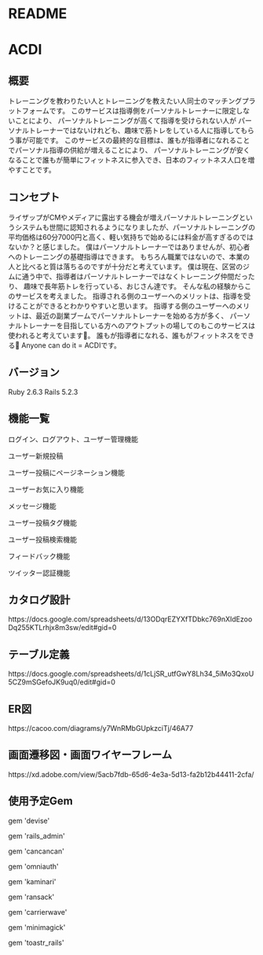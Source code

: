 <h1>README</h1>


<h1>ACDI</h1>


<h2>概要</h2>
トレーニングを教わりたい人とトレーニングを教えたい人同士のマッチングプラットフォームです。
このサービスは指導側をパーソナルトレーナーに限定しないことにより、
パーソナルトレーニングが高くて指導を受けられない人が
パーソナルトレーナーではないけれども、趣味で筋トレをしている人に指導してもらう事が可能です。
このサービスの最終的な目標は、誰もが指導者になれることでパーソナル指導の供給が増えることにより、
パーソナルトレーニングが安くなることで誰もが簡単にフィットネスに参入でき、日本のフィットネス人口を増やすことです。


<h2>コンセプト</h2>
ライザップがCMやメディアに露出する機会が増えパーソナルトレーニングというシステムも世間に認知されるようになりましたが、パーソナルトレーニングの平均価格は60分7000円と高く、軽い気持ちで始めるには料金が高すぎるのではないか？と感じました。
僕はパーソナルトレーナーではありませんが、初心者へのトレーニングの基礎指導はできます。
もちろん職業ではないので、本業の人と比べると質は落ちるのですが十分だと考えています。
僕は現在、区営のジムに通う中で、指導者はパーソナルトレーナーではなくトレーニング仲間だったり、
趣味で長年筋トレを行っている、おじさん達です。
そんな私の経験からこのサービスを考えました。
指導される側のユーザーへのメリットは、指導を受けることができるとわかりやすいと思います。
指導する側のユーザーへのメリットは、最近の副業ブームでパーソナルトレーナーを始める方が多く、
パーソナルトレーナーを目指している方へのアウトプットの場してのもこのサービスは使われると考えています。
誰もが指導者になれる、誰もがフィットネスをできる Anyone can do it = ACDIです。


<h2>バージョン</h2>
Ruby 2.6.3
Rails 5.2.3


<h2>機能一覧</h2>

ログイン、ログアウト、ユーザー管理機能

ユーザー新規投稿

ユーザー投稿にページネーション機能

ユーザーお気に入り機能

メッセージ機能

ユーザー投稿タグ機能

ユーザー投稿検索機能

フィードバック機能

ツイッター認証機能

<h2>カタログ設計</h2>
https://docs.google.com/spreadsheets/d/13ODqrEZYXfTDbkc769nXIdEzooDq255KTLrhjx8m3sw/edit#gid=0

<h2>テーブル定義</h2>
https://docs.google.com/spreadsheets/d/1cLjSR_utfGwY8Lh34_5iMo3QxoU5CZ9mSGefoJK9uq0/edit#gid=0

<h2>ER図</h2>
https://cacoo.com/diagrams/y7WnRMbGUpkzciTj/46A77

<h2>画面遷移図・画面ワイヤーフレーム</h2>
https://xd.adobe.com/view/5acb7fdb-65d6-4e3a-5d13-fa2b12b44411-2cfa/

<h2>使用予定Gem</h2>
gem 'devise'

gem 'rails_admin'

gem 'cancancan'

gem 'omniauth'

gem 'kaminari'

gem 'ransack'

gem 'carrierwave'

gem 'minimagick'

gem 'toastr_rails'
